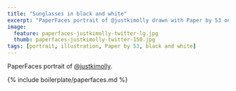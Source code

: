 ```yaml
---
title: "Sunglasses in black and white"
excerpt: "PaperFaces portrait of @justkimolly drawn with Paper by 53 on an iPad."
image: 
  feature: paperfaces-justkimolly-twitter-lg.jpg
  thumb: paperfaces-justkimolly-twitter-150.jpg
tags: [portrait, illustration, Paper by 53, black and white]
---
```


PaperFaces portrait of [@justkimolly](http://twitter.com/justkimolly).

{% include boilerplate/paperfaces.md %}